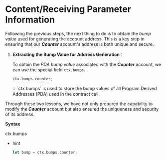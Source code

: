 # Content/**Receiving Parameter Information**

Following the previous steps, the next thing to do is to obtain the *bump value* used for generating the account address. This is a key step in ensuring that our ***Counter*** account's address is both unique and secure.

1. **Extracting the Bump Value for Address Generation**：
    
    To obtain the *PDA bump value* associated with the ***Counter*** account, we can use the special field `ctx.bumps`.
    
    ```rust
    ctx.bumps.counter;
    ```
    
    <aside>
    💡 `ctx.bumps` is used to store the bump values of all Program Derived Addresses (PDA) used in the contract call.
    
    </aside>
    

Through these two lessons, we have not only prepared the capability to modify the ***Counter*** account but also ensured the uniqueness and security of its address.

**Syntax**

ctx.bumps

- hint
    
    ```rust
    let bump = ctx.bumps.counter;
    ```